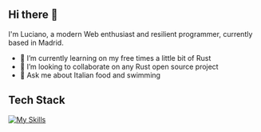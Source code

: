 ## Hi there 👋

I'm Luciano, a modern Web enthusiast and resilient programmer, currently based in Madrid.

- 🌱 I’m currently learning on my free times a little bit of Rust
- 👯 I’m looking to collaborate on any Rust open source project 
- 💬 Ask me about Italian food and swimming




## Tech Stack
[![My Skills](https://skillicons.dev/icons?i=js,html,css,js,ts,react,nextjs,redux,tailwind)](https://skillicons.dev)
